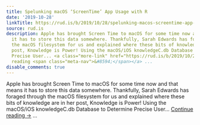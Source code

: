 ```yaml
---
title: Spelunking macOS ‘ScreenTime’ App Usage with R
date: '2019-10-28'
linkTitle: https://rud.is/b/2019/10/28/spelunking-macos-screentime-app-usage-with-r/
source: rud.is
description: Apple has brought Screen Time to macOS for some time now and that means
  it has to store this data somewhere. Thankfully, Sarah Edwards has foraged through
  the macOS filesystem for us and explained where these bits of knowledge are in her
  post, Knowledge is Power! Using the macOS/iOS knowledgeC.db Database to Determine
  Precise User... <a class="more-link" href="https://rud.is/b/2019/10/28/spelunking-macos-screentime-app-usage-with-r/">Continue
  reading <span class="meta-nav">&#8594;</span></a> ...
disable_comments: true
---
```

Apple has brought Screen Time to macOS for some time now and that means it has to store this data somewhere. Thankfully, Sarah Edwards has foraged through the macOS filesystem for us and explained where these bits of knowledge are in her post, Knowledge is Power! Using the macOS/iOS knowledgeC.db Database to Determine Precise User... <a class="more-link" href="https://rud.is/b/2019/10/28/spelunking-macos-screentime-app-usage-with-r/">Continue reading <span class="meta-nav">&#8594;</span></a> ...